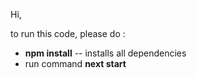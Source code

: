 Hi, 

to run this code, please do :
- **npm install** -- installs all dependencies
- run command **next start**

